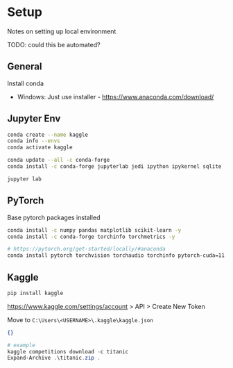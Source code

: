 # Setup

Notes on setting up local environment

TODO: could this be automated?

## General

Install conda
- Windows: Just use installer - https://www.anaconda.com/download/

## Jupyter Env

```sh
conda create --name kaggle
conda info --envs
conda activate kaggle

conda update --all -c conda-forge
conda install -c conda-forge jupyterlab jedi ipython ipykernel sqlite

jupyter lab
```

## PyTorch

Base pytorch packages installed

```sh
conda install -c numpy pandas matplotlib scikit-learn -y
conda install -c conda-forge torchinfo torchmetrics -y

# https://pytorch.org/get-started/locally/#anaconda
conda install pytorch torchvision torchaudio torchinfo pytorch-cuda=11.7 -c pytorch -c nvidia -y
```

## Kaggle

```sh
pip install kaggle
```

https://www.kaggle.com/settings/account > API > Create New Token

Move to `C:\Users\<USERNAME>\.kaggle\kaggle.json`
```json
{}
```

```ps1
# example
kaggle competitions download -c titanic
Expand-Archive .\titanic.zip .
```
